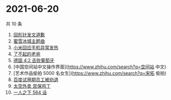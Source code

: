 # 2021-06-20

共 10 条

<!-- BEGIN -->
<!-- 最后更新时间 Sun Jun 20 2021 12:07:50 GMT+0800 (China Standard Time) -->

1. [回形针发文道歉](https://www.zhihu.com/search?q=回形针道歉)
2. [蜜雪冰城主题曲](https://www.zhihu.com/search?q=蜜雪冰城)
3. [小米回应手机异常发热](https://www.zhihu.com/search?q=小米)
4. [了不起的老爸](https://www.zhihu.com/search?q=了不起的老爸)
5. [德国 4:2 击败葡萄牙](https://www.zhihu.com/search?q=德国队)
6. [中国空间站中文操作界面](https://www.zhihu.com/search?q=空间站 中文)
7. [艺术作品偷拍 5000 名女生](https://www.zhihu.com/search?q=宋拓 偷拍)
8. [百度试用期员工被劝退](https://www.zhihu.com/search?q=百度员工被劝退)
9. [太空外卖 宫保鸡丁](https://www.zhihu.com/search?q=太空外卖)
10. [一人之下 564 话](https://www.zhihu.com/search?q=一人之下)

<!-- END -->

